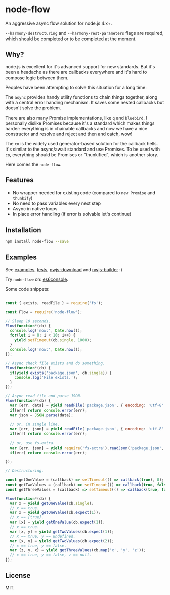 # node-flow

An aggressive async flow solution for node.js 4.x+.

`--harmony-destructuring` and `--harmony-rest-parameters` flags are required, which should be completed or to be completed at the moment.

## Why?

node.js is excellent for it's advanced support for new standards. But it's been a headache as there are callbacks everywhere and it's hard to compose logic between them.

Peoples have been attempting to solve this situation for a long time:

The `async` provides handy utility functions to chain things together, along with a central error handing mechanism. It saves some nested callbacks but doesn't solve the problem.

There are also many Promise implementations, like `q` and `bluebird`. I personally dislike Promises because it's a standard which makes things harder: everything is in chainable callbacks and now we have a nice constructor and resolve and reject and then and catch, wow!

The `co` is the widely used generator-based solution for the callback hells. It's similar to the async/await standard and use Promises. To be used with `co`, everything should be Promises or "thunkified", which is another story.

Here comes the `node-flow`.

## Features

* No wrapper needed for existing code (compared to `new Promise` and `thunkify`)
* No need to pass variables every next step
* Async in native loops
* In place error handling (if error is solvable let's continue)

## Installation

```bash
npm install node-flow --save
```

## Examples

See [examples](./examples/), [tests](./tests/), [nwjs-download](https://github.com/evshiron/nwjs-download) and [nwjs-builder](https://github.com/evshiron/nwjs-builder) :)

Try `node-flow` on: [es6console](http://es6console.com/io1tpu0j/).

Some code snippets:

```javascript

const { exists, readFile } = require('fs');

const Flow = require('node-flow');

// Sleep 10 seconds.
Flow(function*(cb) {
  console.log('now:', Date.now());
  for(let i = 0; i < 10; i++) {
    yield setTimeout(cb.single, 1000);
  }
  console.log('now:', Date.now());
});

// Async check file exists and do something.
Flow(function*(cb) {
  if(yield exists('package.json', cb.single)) {
    console.log('File exists.');
  }
});

// Async read file and parse JSON.
Flow(function*(cb) {
  var [err, data] = yield readFile('package.json', { encoding: 'utf-8' }, cb.expect(2));
  if(err) return console.error(err);
  var json = JSON.parse(data);
  
  // or, in single line.
  var [err, json] = yield readFile('package.json', { encoding: 'utf-8' }, (err, data) => err ? cb.expect(2)(err) : cb.expect(2)(null, JSON.parse(data));
  if(err) return console.error(err);
  
  // or, use fs-extra.
  var [err, json] = yield require('fs-extra').readJson('package.json', cb.expect(2));
  if(err) return console.error(err);

});

// Destructuring.

const getOneValue = (callback) => setTimeout(() => callback(true), 0);
const getTwoValues = (callback) => setTimeout(() => callback(true, false), 0);
const getThreeValues = (callback) => setTimeout(() => callback(true, false, null), 0);

Flow(function*(cb) {
  var x = yield getOneValue(cb.single);
  // x == true.
  var x = yield getOneValue(cb.expect(1));
  // x == [true].
  var [x] = yield getOneValue(cb.expect(1));
  // x == true.
  var [x, y] = yield getTwoValues(cb.expect(1));
  // x == true, y == undefined.
  var [x, y] = yield getTwoValues(cb.expect(2));
  // x == true, y == false.
  var {z, y, x} = yield getThreeValues(cb.map('x', 'y', 'z'));
  // x == true, y == false, z == null.
});

```

## License

MIT.

